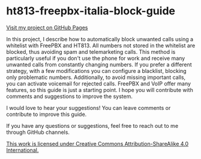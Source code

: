 # ht813-freepbx-italia-block-guide

[Visit my project on GitHub Pages](https://benedetti79.github.io/ht813-freepbx-italia-block-guide/)

In this project, I describe how to automatically block unwanted calls using a whitelist with FreePBX and HT813. All numbers not stored in the whitelist are blocked, thus avoiding spam and telemarketing calls. This method is particularly useful if you don't use the phone for work and receive many unwanted calls from constantly changing numbers.
If you prefer a different strategy, with a few modifications you can configure a blacklist, blocking only problematic numbers. Additionally, to avoid missing important calls, you can activate voicemail for rejected calls.
FreePBX and VoIP offer many features, so this guide is just a starting point. I hope you will contribute with comments and suggestions to improve the system.

I would love to hear your suggestions! You can leave comments or contribute to improve this guide.

If you have any questions or suggestions, feel free to reach out to me through GitHub channels.

[This work is licensed under Creative Commons Attribution-ShareAlike 4.0 International.](https://creativecommons.org/licenses/by-sa/4.0/?ref=chooser-v1)
